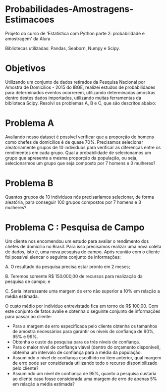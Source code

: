 # Probabilidades-Amostragens-Estimacoes
Projeto do curso de 'Estatística com Python parte 2: probabilidade e amostragem' da Alura

Bibliotecas utilizadas: Pandas, Seaborn, Numpy e Scipy.

# Objetivos

Utilizando um conjunto de dados  retirados da Pesquisa Nacional por Amostra de Domicílios - 2015 do IBGE, realizei estudos de probabilidades para determinados eventos ocorrerem, utilizando determinadas amostras dentro destes dados importados, utilizando muitas ferramentas da biblioteca Scipy. Resolvi os problemas A, B e C, que são descritos abaixo:

# Problema A
Avaliando nosso dataset é possível verificar que a proporção de homens como chefes de domicílios é de quase 70%. Precisamos selecionar aleatoriamente grupos de 10 indivíduos para verificar as diferenças entre os rendimentos em cada grupo. Qual a probabilidade de selecionamos um grupo que apresente a mesma proporção da população, ou seja, selecionarmos um grupo que seja composto por 7 homens e 3 mulheres?

# Problema B
Quantos grupos de 10 indivíduos nós precisaríamos selecionar, de forma aleatória, para conseguir 100 grupos compostos por 7 homens e 3 mulheres?

# Problema C : Pesquisa de Campo
Um cliente nos encomendou um estudo para avaliar o rendimento dos chefes de domicílio no Brasil. Para isso precisamos realizar uma nova coleta de dados, isto é, uma nova pesquisa de campo. Após reunião com o cliente foi possível elencar o seguinte conjunto de informações:

A. O resultado da pesquisa precisa estar pronto em 2 meses;

B. Teremos somente R$  150.000,00 de recursos para realização da pesquisa de campo; e

C. Seria interessante uma margem de erro não superior a 10% em relação a média estimada.

O custo médio por indivíduo entrevistado fica em torno de R$  100,00. Com este conjunto de fatos avalie e obtenha o seguinte conjunto de informações para passar ao cliente:


- Para a margem de erro especificada pelo cliente obtenha os tamanhos de amostra necessários para garantir os níveis de confiança de 90%, 95% e 99%.
- Obtenha o custo da pesquisa para os três níveis de confiança.
- Para o maior nível de confiança viável (dentro do orçamento disponível), obtenha um intervalo de confiança para a média da população.
- Assumindo o nível de confiança escolhido no item anterior, qual margem de erro pode ser considerada utilizando todo o recurso disponibilizado pelo cliente?
- Assumindo um nível de confiança de 95%, quanto a pesquisa custaria ao cliente caso fosse considerada uma margem de erro de apenas 5% em relação a média estimada?
